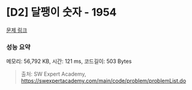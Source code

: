 # [D2] 달팽이 숫자 - 1954 

[문제 링크](https://swexpertacademy.com/main/code/problem/problemDetail.do?contestProbId=AV5PobmqAPoDFAUq) 

### 성능 요약

메모리: 56,792 KB, 시간: 121 ms, 코드길이: 503 Bytes



> 출처: SW Expert Academy, https://swexpertacademy.com/main/code/problem/problemList.do